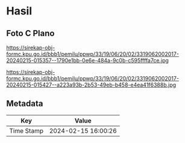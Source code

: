 # Hasil

## Foto C Plano

https://sirekap-obj-formc.kpu.go.id/bbb1/pemilu/ppwp/33/19/06/20/02/3319062002017-20240215-015357--1790e1bb-0e6e-484a-9c0b-c595ffffa7ce.jpg

https://sirekap-obj-formc.kpu.go.id/bbb1/pemilu/ppwp/33/19/06/20/02/3319062002017-20240215-015427--a223a93b-2b53-49eb-b458-e4ea41f6388b.jpg


## Metadata

| Key        | Value               |
| ---------- | ------------------- |
| Time Stamp | 2024-02-15 16:00:26 |




